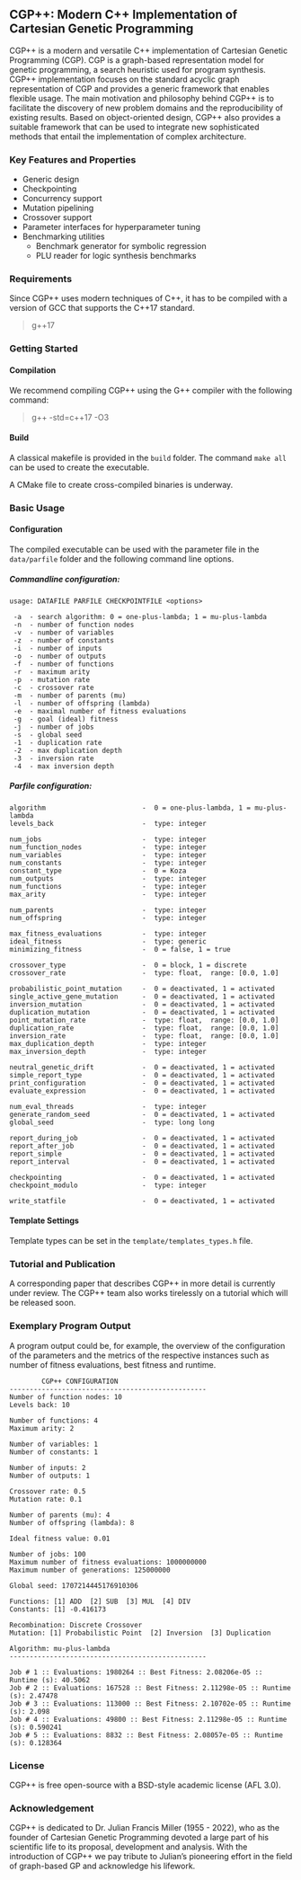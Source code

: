 ## CGP++: Modern C++ Implementation of Cartesian Genetic Programming

CGP++ is a modern and versatile C++ implementation of Cartesian Genetic Programming (CGP). CGP is a graph-based
representation model for genetic programming, a search heuristic used for program synthesis. CGP++ implementation focuses on the standard acyclic graph representation of CGP
and provides a generic framework that enables flexible usage. The main motivation and philosophy behind CGP++ 
is to facilitate the discovery of new problem domains and the reproducibility of existing results. Based on object-oriented design,
CGP++ also provides a suitable framework that can be used to integrate new sophisticated methods that entail the implementation of complex architecture. 

### Key Features and Properties

- Generic design
- Checkpointing
- Concurrency support
- Mutation pipelining
- Crossover support
- Parameter interfaces for hyperparameter tuning 
- Benchmarking utilities
  - Benchmark generator for symbolic regression
  - PLU reader for logic synthesis benchmarks
  
### Requirements

Since CGP++ uses modern techniques of C++, it has to be compiled with a version of GCC that supports the C++17 standard. 
> g++17

### Getting Started

#### Compilation 

We recommend compiling CGP++ using the G++ compiler with the following command: 
> g++ -std=c++17 -O3

#### Build 

A classical makefile is provided in the ```build``` folder. The command ```make all``` can be used to create the executable.

A CMake file to create cross-compiled binaries is underway. 

### Basic Usage 

#### Configuration 

The compiled executable can be used with the parameter file in the ```data/parfile``` folder and the 
following command line options.

##### Commandline configuration:
```
usage: DATAFILE PARFILE CHECKPOINTFILE <options>

 -a  - search algorithm: 0 = one-plus-lambda; 1 = mu-plus-lambda 
 -n  - number of function nodes  
 -v  - number of variables  
 -z  - number of constants 
 -i  - number of inputs  
 -o  - number of outputs 
 -f  - number of functions 
 -r  - maximum arity
 -p  - mutation rate
 -c  - crossover rate 
 -m  - number of parents (mu) 
 -l  - number of offspring (lambda) 
 -e  - maximal number of fitness evaluations
 -g  - goal (ideal) fitness 
 -j  - number of jobs
 -s  - global seed
 -1  - duplication rate 
 -2  - max duplication depth 
 -3  - inversion rate 
 -4  - max inversion depth 
```

##### Parfile configuration:
  
```
algorithm                        -  0 = one-plus-lambda, 1 = mu-plus-lambda 
levels_back                      -  type: integer

num_jobs                         -  type: integer 
num_function_nodes               -  type: integer 
num_variables                    -  type: integer
num_constants                    -  type: integer
constant_type                    -  0 = Koza 
num_outputs                      -  type: integer 
num_functions                    -  type: integer 
max_arity                        -  type: integer 

num_parents                      -  type: integer 
num_offspring                    -  type: integer

max_fitness_evaluations          -  type: integer  
ideal_fitness                    -  type: generic 
minimizing_fitness               -  0 = false, 1 = true 

crossover_type                   -  0 = block, 1 = discrete 
crossover_rate                   -  type: float,  range: [0.0, 1.0]

probabilistic_point_mutation     -  0 = deactivated, 1 = activated
single_active_gene_mutation      -  0 = deactivated, 1 = activated
inversion_mutation               -  0 = deactivated, 1 = activated
duplication_mutation             -  0 = deactivated, 1 = activated
point_mutation_rate              -  type: float,  range: [0.0, 1.0]
duplication_rate                 -  type: float,  range: [0.0, 1.0]
inversion_rate                   -  type: float,  range: [0.0, 1.0]  
max_duplication_depth            -  type: integer
max_inversion_depth              -  type: integer

neutral_genetic_drift            -  0 = deactivated, 1 = activated
simple_report_type               -  0 = deactivated, 1 = activated
print_configuration              -  0 = deactivated, 1 = activated  
evaluate_expression              -  0 = deactivated, 1 = activated

num_eval_threads                 -  type: integer   
generate_random_seed             -  0 = deactivated, 1 = activated
global_seed                      -  type: long long

report_during_job                -  0 = deactivated, 1 = activated
report_after_job                 -  0 = deactivated, 1 = activated
report_simple                    -  0 = deactivated, 1 = activated
report_interval	                 -  0 = deactivated, 1 = activated

checkpointing                    -  0 = deactivated, 1 = activated
checkpoint_modulo                -  type: integer

write_statfile                   -  0 = deactivated, 1 = activated
```

#### Template Settings 

Template types can be set in the ```template/templates_types.h``` file.  

### Tutorial and Publication

A corresponding paper that describes CGP++ in more detail is currently under review. The CGP++ team also works tirelessly
on a tutorial which will be released soon. 

### Exemplary Program Output

A program output could be, for example, the overview of the configuration of the parameters and the metrics of the respective instances 
such as number of fitness evaluations, best fitness and runtime.  

```
		CGP++ CONFIGURATION
-------------------------------------------------
Number of function nodes: 10
Levels back: 10

Number of functions: 4
Maximum arity: 2

Number of variables: 1
Number of constants: 1

Number of inputs: 2
Number of outputs: 1

Crossover rate: 0.5
Mutation rate: 0.1

Number of parents (mu): 4
Number of offspring (lambda): 8

Ideal fitness value: 0.01

Number of jobs: 100
Maximum number of fitness evaluations: 1000000000
Maximum number of generations: 125000000

Global seed: 1707214445176910306

Functions: [1] ADD  [2] SUB  [3] MUL  [4] DIV  
Constants: [1] -0.416173  

Recombination: Discrete Crossover
Mutation: [1] Probabilistic Point  [2] Inversion  [3] Duplication  

Algorithm: mu-plus-lambda
-------------------------------------------------

Job # 1 :: Evaluations: 1980264 :: Best Fitness: 2.08206e-05 :: Runtime (s): 40.5062
Job # 2 :: Evaluations: 167528 :: Best Fitness: 2.11298e-05 :: Runtime (s): 2.47478
Job # 3 :: Evaluations: 113000 :: Best Fitness: 2.10702e-05 :: Runtime (s): 2.098
Job # 4 :: Evaluations: 49800 :: Best Fitness: 2.11298e-05 :: Runtime (s): 0.590241
Job # 5 :: Evaluations: 8832 :: Best Fitness: 2.08057e-05 :: Runtime (s): 0.128364
```
### License 
CGP++ is free open-source with a BSD-style academic license (AFL 3.0).

### Acknowledgement

CGP++ is dedicated to Dr. Julian Francis Miller (1955 - 2022), who as
the founder of Cartesian Genetic Programming devoted a large part
of his scientific life to its proposal, development and analysis. With
the introduction of CGP++ we pay tribute to Julian’s pioneering
effort in the field of graph-based GP and acknowledge his lifework.

